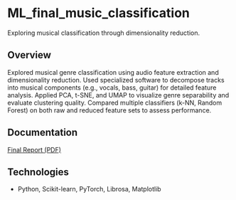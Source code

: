# ML_final_music_classification
Exploring musical classification through dimensionality reduction.

## Overview
Explored musical genre classification using audio feature extraction and dimensionality reduction.
Used specialized software to decompose tracks into musical components (e.g., vocals, bass, guitar) for detailed feature analysis. Applied PCA, t-SNE, and UMAP to visualize genre separability and evaluate clustering quality. Compared multiple classifiers (k-NN, Random Forest) on both raw and reduced feature sets to assess performance.

## Documentation
[Final Report (PDF)](MLProjectWriteup.pdf)

## Technologies
- Python, Scikit-learn, PyTorch, Librosa, Matplotlib
